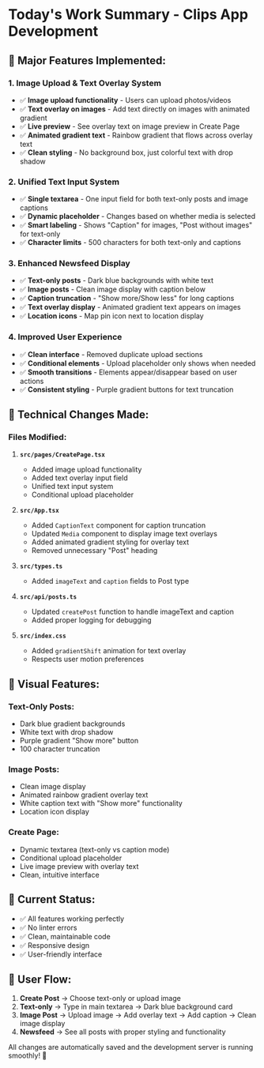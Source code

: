 # Today's Work Summary - Clips App Development

## 🎯 **Major Features Implemented:**

### **1. Image Upload & Text Overlay System**
- ✅ **Image upload functionality** - Users can upload photos/videos
- ✅ **Text overlay on images** - Add text directly on images with animated gradient
- ✅ **Live preview** - See overlay text on image preview in Create Page
- ✅ **Animated gradient text** - Rainbow gradient that flows across overlay text
- ✅ **Clean styling** - No background box, just colorful text with drop shadow

### **2. Unified Text Input System**
- ✅ **Single textarea** - One input field for both text-only posts and image captions
- ✅ **Dynamic placeholder** - Changes based on whether media is selected
- ✅ **Smart labeling** - Shows "Caption" for images, "Post without images" for text-only
- ✅ **Character limits** - 500 characters for both text-only and captions

### **3. Enhanced Newsfeed Display**
- ✅ **Text-only posts** - Dark blue backgrounds with white text
- ✅ **Image posts** - Clean image display with caption below
- ✅ **Caption truncation** - "Show more/Show less" for long captions
- ✅ **Text overlay display** - Animated gradient text appears on images
- ✅ **Location icons** - Map pin icon next to location display

### **4. Improved User Experience**
- ✅ **Clean interface** - Removed duplicate upload sections
- ✅ **Conditional elements** - Upload placeholder only shows when needed
- ✅ **Smooth transitions** - Elements appear/disappear based on user actions
- ✅ **Consistent styling** - Purple gradient buttons for text truncation

## 🔧 **Technical Changes Made:**

### **Files Modified:**
1. **`src/pages/CreatePage.tsx`**
   - Added image upload functionality
   - Added text overlay input field
   - Unified text input system
   - Conditional upload placeholder

2. **`src/App.tsx`**
   - Added `CaptionText` component for caption truncation
   - Updated `Media` component to display image text overlays
   - Added animated gradient styling for overlay text
   - Removed unnecessary "Post" heading

3. **`src/types.ts`**
   - Added `imageText` and `caption` fields to Post type

4. **`src/api/posts.ts`**
   - Updated `createPost` function to handle imageText and caption
   - Added proper logging for debugging

5. **`src/index.css`**
   - Added `gradientShift` animation for text overlay
   - Respects user motion preferences

## 🎨 **Visual Features:**

### **Text-Only Posts:**
- Dark blue gradient backgrounds
- White text with drop shadow
- Purple gradient "Show more" button
- 100 character truncation

### **Image Posts:**
- Clean image display
- Animated rainbow gradient overlay text
- White caption text with "Show more" functionality
- Location icon display

### **Create Page:**
- Dynamic textarea (text-only vs caption mode)
- Conditional upload placeholder
- Live image preview with overlay text
- Clean, intuitive interface

## 🚀 **Current Status:**
- ✅ All features working perfectly
- ✅ No linter errors
- ✅ Clean, maintainable code
- ✅ Responsive design
- ✅ User-friendly interface

## 📱 **User Flow:**
1. **Create Post** → Choose text-only or upload image
2. **Text-only** → Type in main textarea → Dark blue background card
3. **Image Post** → Upload image → Add overlay text → Add caption → Clean image display
4. **Newsfeed** → See all posts with proper styling and functionality

All changes are automatically saved and the development server is running smoothly! 🎉
